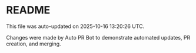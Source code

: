 # README

This file was auto-updated on 2025-10-16 13:20:26 UTC.

Changes were made by Auto PR Bot to demonstrate automated updates, PR creation, and merging.
